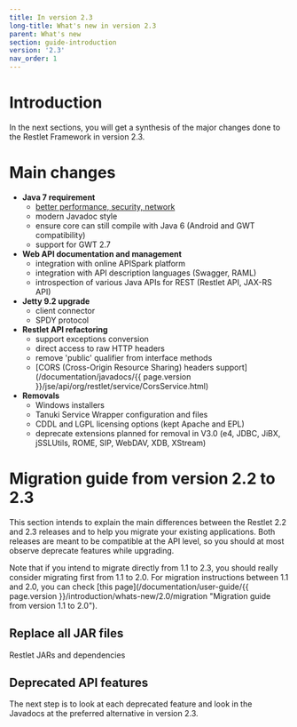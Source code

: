 ```yaml
---
title: In version 2.3
long-title: What's new in version 2.3
parent: What's new
section: guide-introduction
version: '2.3'
nav_order: 1
---
```

# Introduction

In the next sections, you will get a synthesis of the major changes done
to the Restlet Framework in version 2.3.

# Main changes

* **Java 7 requirement**
  * [better performance, security, network](http://www.oracle.com/technetwork/java/javase/jdk7-relnotes-418459.html)
  * modern Javadoc style
  * ensure core can still compile with Java 6 (Android and GWT compatibility)
  * support for GWT 2.7
* **Web API documentation and management**
  * integration with online APISpark platform
  * integration with API description languages (Swagger, RAML)
  * introspection of various Java APIs for REST (Restlet API, JAX-RS API)
* **Jetty 9.2 upgrade**
  * client connector
  * SPDY protocol
* **Restlet API refactoring**
  * support exceptions conversion
  * direct access to raw HTTP headers
  * remove 'public' qualifier from interface methods
  * [CORS (Cross-Origin Resource Sharing) headers support](/documentation/javadocs/{{ page.version }}/jse/api/org/restlet/service/CorsService.html)
* **Removals**
  * Windows installers
  * Tanuki Service Wrapper configuration and files
  * CDDL and LGPL licensing options (kept Apache and EPL)
  * deprecate extensions planned for removal in V3.0 (e4, JDBC, JiBX, jSSLUtils, ROME, SIP, WebDAV, XDB, XStream)

# Migration guide from version 2.2 to 2.3

This section intends to explain the main differences between the Restlet
2.2 and 2.3 releases and to help you migrate your existing applications.
Both releases are meant to be compatible at the API level, so you should
at most observe deprecate features while upgrading.

Note that if you intend to migrate directly from 1.1 to 2.3, you should
really consider migrating first from 1.1 to 2.0. For migration instructions between 1.1 and 2.0,
you can check [this page](/documentation/user-guide/{{ page.version }}/introduction/whats-new/2.0/migration "Migration guide from version 1.1 to 2.0").

## Replace all JAR files

Restlet JARs and dependencies

## Deprecated API features

The next step is to look at each deprecated feature and look in the
Javadocs at the preferred alternative in version 2.3.
